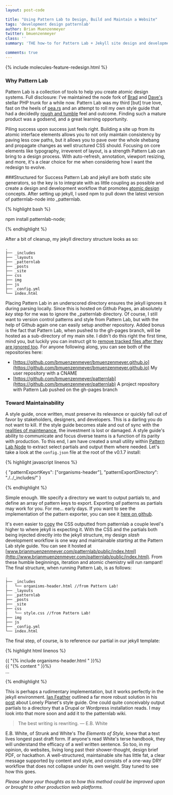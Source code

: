 ```yaml
---
layout: post-code

title: "Using Pattern Lab to Design, Build and Maintain a Website"
tags: 'development design patternlab'
author: Brian Muenzenmeyer
twitter: bmuenzenmeyer
class: ''
summary: 'THE how-to for Pattern Lab + Jekyll site design and development'

comments: true
---
```


{% include molecules-feature-redesign.html %}

### Why Pattern Lab

Pattern Lab is a collection of tools to help you create atomic design systems. Full disclosure: I've maintained the node fork of [Brad](https://twitter.com/brad_frost) and [Dave's](https://twitter.com/dmolsen) stellar PHP trunk for a while now. Pattern Lab was my third [but] true love, fast on the heels of [pea.rs](http://pea.rs) and an attempt to roll my own style guide that had a decidedly [rough and tumble](https://www.youtube.com/watch?v=X4jF3xTxKWM) feel and outcome. Finding such a mature product was a godsend, and a great learning opportunity.

Piling success upon success just feels right. Building a site up from its atomic interface elements allows you to not only maintain consistency by paving less cow paths, but it allows you to pave over the whole shebang and propagate changes as well structured CSS should. Focusing on core elements like typography, irreverent of layout, is a strength Pattern Lab can bring to a design process. With auto-refresh, annotation, viewport resizing, and more, it's a clear choice for me when considering how I want the redesign to evolve.

###Structured for Success
Pattern Lab and jekyll are both static site generators, so the key is to integrate with as little coupling as possible and create a design and development workflow that promotes [atomic design](http://bradfrost.com/blog/post/atomic-web-design/) concepts. After setting up jekyll, I used npm to pull down the latest version of patternlab-node into _patternlab.

{% highlight bash %}

  npm install patternlab-node;

{% endhighlight %}

After a bit of cleanup, my jekyll directory structure looks as so:

<pre>
<code class="language-bash" data-lang="bash">.
├── _includes
├── _layouts
├── _patternlab
├── _posts
├── _site
├── css
├── img
├── js
├── _config.yml
└── index.html</code>
</pre>

Placing Pattern Lab in an underscored directory ensures the jekyll ignores it during parsing locally. Since this is hosted on Github Pages, an absolutely *key* step for me was to ignore the _patternlab directory. Of course, I still want to version control patterns and style from Pattern Lab, but with the help of Github again one can easily setup another repository. Added bonus is the fact that Pattern Lab, when pushed to the gh-pages branch, will be hosted as a sub-directory of my main site. I didn't do this right the first time, mind you, but luckily you can instruct git to [remove tracked files after they are ignored too](http://stackoverflow.com/questions/1274057/making-git-forget-about-a-file-that-was-tracked-but-is-now-in-gitignore). For anyone following along, you can see both of the repositories here:

* [https://github.com/bmuenzenmeyer/bmuenzenmeyer.github.io](https://github.com/bmuenzenmeyer/bmuenzenmeyer.github.io) My user repository with a CNAME
* [https://github.com/bmuenzenmeyer/patternlab](https://github.com/bmuenzenmeyer/patternlab) A project repository with Pattern Lab pushed on the gh-pages branch

### Toward Maintainability

A style guide, once written, must preserve its relevance or quickly fall out of favor by stakeholders, designers, and developers. This is a darling you do not want to kill. If the style guide becomes stale and out of sync with the [realities of maintenance](http://csswizardry.com/2013/04/shame-css/), the investment is lost or damaged. A style guide's ability to communicate and focus diverse teams is a function of its parity with production. To this end, I am have created a small utility within [Pattern Lab Node](https://github.com/pattern-lab/patternlab-node) to extract select partials and output them where needed. Let's take a look at the `config.json` file at the root of the v0.1.7 install:

{% highlight javascript linenos %}

{
  "patternExportKeys": ["organisms-header"],
  "patternExportDirectory": "./../_includes/"
}

{% endhighlight %}

Simple enough. We specify a directory we want to output partials to, and define an array of pattern keys to export. Exporting _all_ patterns as partials may work for you. For me... early days. If you want to see the implementation of the pattern exporter, you can see it [here on github](https://github.com/pattern-lab/patternlab-node/blob/master/builder/pattern_exporter.js).

It's even easier to [copy](https://github.com/gruntjs/grunt-contrib-copy) the CSS outputted from patternlab a couple level's higher to where jekyll is expecting it. With the CSS and the partials both being injected directly into the jekyll structure, my design _slash_ development workflow is one way and maintainable *starting* at the Pattern Lab style guide. You can see it hosted at [www.brianmuenzenmeyer.com/patternlab/public/index.html](http://www.brianmuenzenmeyer.com/patternlab/public/index.html). From these humble beginnings, iteration and atomic chemistry will run rampant! The final structure, when running Pattern Lab, is as follows:

<pre>
<code class="language-bash" data-lang="bash">.
├── _includes
<span class="p">|</span>   └── organisms-header.html //from Pattern Lab!
├── _layouts
├── _patternlab
├── _posts
├── _site
├── css
<span class="p">|</span>   └── style.css //from Pattern Lab!
├── img
├── js
├── _config.yml
└── index.html</code>
</pre>

The final step, of course, is to reference our partial in our jekyll template:

{% highlight html linenos %}

<body>
<div class="site">
  {{ "{% include organisms-header.html " }}%}
  <div role="main">
    {{ "{% content " }}%}
  </div>
</div>
...
</body>

{% endhighlight %}

This is perhaps a rudimentary implementation, but it works perfectly in the jekyll environment. [Ian Feather](https://twitter.com/ianfeather) outlined a far more robust solution in his [post](http://ianfeather.co.uk/a-maintainable-style-guide/) about Lonely Planet's style guide. One could quite conceivably output partials to a directory that a Drupal or Wordpress installation reads. I may look into that more soon and add it to the patternlab wiki.

> The best writing is rewriting.
> &mdash; E.B. White

E.B. White, of Strunk and White's _The Elements of Style_, knew that a text lives longest past draft form. If anyone's read White's terse handbook, they will understand the efficacy of a well written sentence. So too, in my opinion, do websites, living long past their shower-thought, design brief PDF, or hackathon. A well-structured, maintainable site has little fat, a clear message supported by content and style, and consists of a one-way DRY workflow that does not collapse under its own weight. Stay tuned to see how this goes.

_Please share your thoughts as to how this method could be improved upon or brought to other production web platforms._
